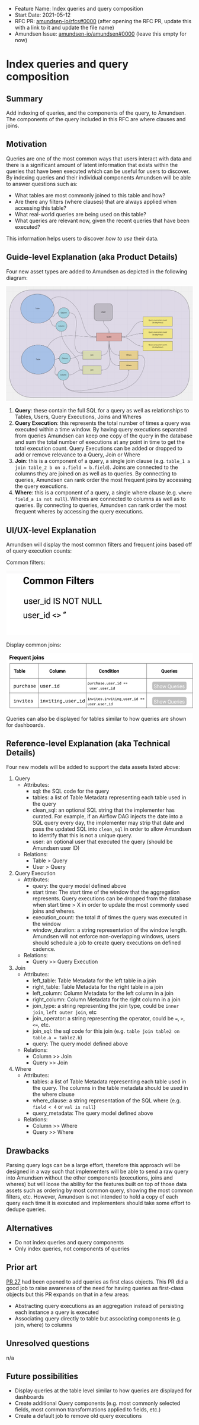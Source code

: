 - Feature Name: Index queries and query composition
- Start Date: 2021-05-12
- RFC PR: [amundsen-io/rfcs#0000](https://github.com/amundsen-io/rfcs/pull/0000) (after opening the RFC PR, update this with a link to it and update the file name)
- Amundsen Issue: [amundsen-io/amundsen#0000](https://github.com/amundsen-io/amundsen/issues/0000) (leave this empty for now)

# Index queries and query composition

## Summary

Add indexing of queries, and the components of the query, to Amundsen. The components of the query included in this RFC are where clauses and joins.

## Motivation

Queries are one of the most common ways that users interact with data and there is a significant amount of latent information that exists within the queries that have been executed which can be useful for users to discover. By indexing queries and their individual components Amundsen will be able to answer questions such as:

- What tables are most commonly joined to this table and how?
- Are there any filters (where clauses) that are always applied when accessing this table?
- What real-world queries are being used on this table?
- What queries are relevant now, given the recent queries that have been executed?

This information helps users to discover _how to use_ their data.

## Guide-level Explanation (aka Product Details)

Four new asset types are added to Amundsen as depicted in the following diagram:

![Query Assets](../assets/037/query-assets.png)

1. **Query**: these contain the full SQL for a query as well as relationships to Tables, Users, Query Executions, Joins and Wheres
2. **Query Execution**: this represents the total number of times a query was executed within a time window. By having query executions separated from queries Amundsen can keep one copy of the query in the database and sum the total number of executions at any point in time to get the total execution count. Query Executions can be added or dropped to add or remove relevance to a Query, Join or Where
3. **Join**: this is a component of a query, a single join clause (e.g. `table_1 a join table_2 b on a.field = b.field`). Joins are connected to the columns they are joined on as well as to queries. By connecting to queries, Amundsen can rank order the most frequent joins by accessing the query executions.
4. **Where**: this is a component of a query, a single where clause (e.g. `where field_a is not null`). Wheres are connected to columns as well as to queries. By connecting to queries, Amundsen can rank order the most frequent wheres by accessing the query executions.

## UI/UX-level Explanation

Amundsen will display the most common filters and frequent joins based off of query execution counts:

Common filters:

![Common Filters](../assets/037/common-filters.png)

Display common joins:

![Common Joins](../assets/037/common-joins.png)

Queries can also be displayed for tables similar to how queries are shown for dashboards.

## Reference-level Explanation (aka Technical Details)

Four new models will be added to support the data assets listed above:

1. Query
    - Attributes:
        - sql: the SQL code for the query
        - tables: a list of Table Metadata representing each table used in the query
        - clean_sql: an optional SQL string that the implementer has curated. For example, if an Airflow DAG injects the date into a SQL query every day, the implementer may strip that date and pass the updated SQL into `clean_sql` in order to allow Amundsen to identify that this is not a unique query.
        - user: an optional user that executed the query (should be Amundsen user ID)
    - Relations:
        - Table > Query
        - User > Query
2. Query Execution
    - Attributes:
        - query: the query model defined above
        - start time: The start time of the window that the aggregation represents. Query executions can be dropped from the database when start time > X in order to update the most commonly used joins and wheres.
        - execution_count: the total # of times the query was executed in the window
        - window_duration: a string representation of the window length. Amundsen will not enforce non-overlapping windows, users should schedule a job to create query executions on defined cadence.
    - Relations:
        - Query >> Query Execution
3. Join
    - Attributes:
        - left_table: Table Metadata for the left table in a join
        - right_table: Table Metadata for the right table in a join
        - left_column: Column Metadata for the left column in a join
        - right_column: Column Metadata for the right column in a join
        - join_type: a string representing the join type, could be `inner join`, `left outer join`, etc
        - join_operator: a string representing the operator, could be `=`, `>`, `<=`, etc.
        - join_sql: the sql code for this join (e.g. `table join table2 on table.a = table2.b`)
        - query: The query model defined above
    - Relations:
        - Column >> Join
        - Query >> Join
4. Where
    - Attributes:
        - tables: a list of Table Metadata representing each table used in the query. The columns in the table metadata should be used in the where clause
        - where_clause: a string representation of the SQL where (e.g. `field < 4` or `val is null`)
        - query_metadata: The query model defined above
    - Relations:
        - Column >> Where
        - Query >> Where

## Drawbacks

Parsing query logs can be a large effort, therefore this approach will be designed in a way such that implementers will be able to send a raw query into Amundsen without the other components (executions, joins and wheres) but will loose the ability for the features built on top of those data assets such as ordering by most common query, showing the most common filters, etc. However, Amundsen is not intended to hold a copy of each query each time it is executed and implementers should take some effort to dedupe queries.

## Alternatives

- Do not index queries and query components
- Only index queries, not components of queries

## Prior art

[PR 27](https://github.com/amundsen-io/rfcs/pull/27) had been opened to add queries as first class objects. This PR did a good job to raise awareness of the need for having queries as first-class objects but this PR expands on that in a few areas:

- Abstracting query executions as an aggregation instead of persisting each instance a query is executed
- Associating query directly to table but associating components (e.g. join, where) to columns

## Unresolved questions

n/a

## Future possibilities

- Display queries at the table level similar to how queries are displayed for dashboards
- Create additional Query components (e.g. most commonly selected fields, most common transformations applied to fields, etc.)
- Create a default job to remove old query executions

